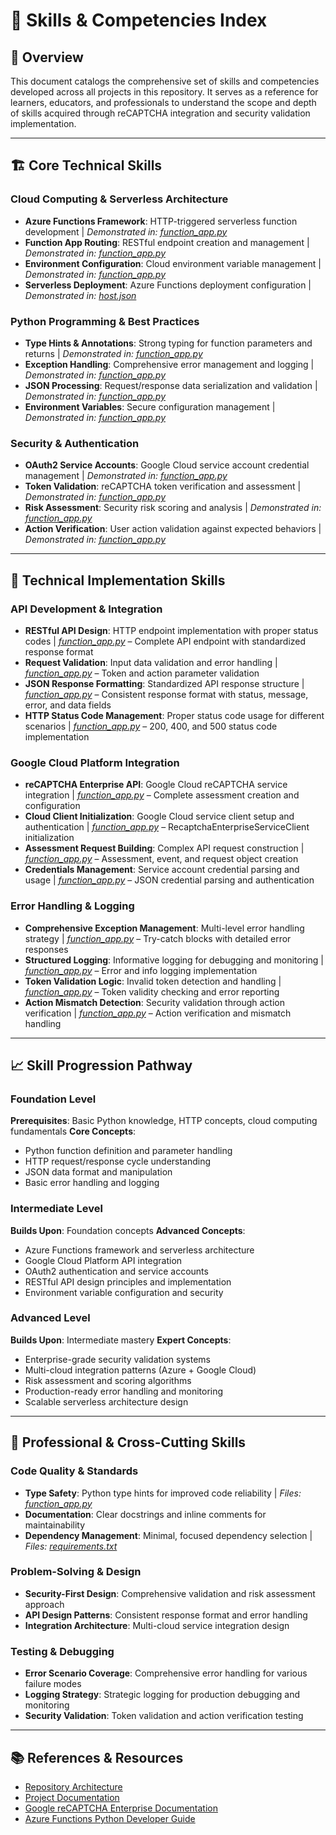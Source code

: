 # 🎯 Skills & Competencies Index

## 📖 Overview
This document catalogs the comprehensive set of skills and competencies developed across all projects in this repository. It serves as a reference for learners, educators, and professionals to understand the scope and depth of skills acquired through reCAPTCHA integration and security validation implementation.

---

## 🏗️ Core Technical Skills

### Cloud Computing & Serverless Architecture
- **Azure Functions Framework**: HTTP-triggered serverless function development | *Demonstrated in: [function_app.py](./function_app.py#L8-L9)*
- **Function App Routing**: RESTful endpoint creation and management | *Demonstrated in: [function_app.py](./function_app.py#L56-L57)*
- **Environment Configuration**: Cloud environment variable management | *Demonstrated in: [function_app.py](./function_app.py#L74-L75)*
- **Serverless Deployment**: Azure Functions deployment configuration | *Demonstrated in: [host.json](./host.json)*

### Python Programming & Best Practices
- **Type Hints & Annotations**: Strong typing for function parameters and returns | *Demonstrated in: [function_app.py](./function_app.py#L12-L21)*
- **Exception Handling**: Comprehensive error management and logging | *Demonstrated in: [function_app.py](./function_app.py#L108-L125)*
- **JSON Processing**: Request/response data serialization and validation | *Demonstrated in: [function_app.py](./function_app.py#L61-L72)*
- **Environment Variables**: Secure configuration management | *Demonstrated in: [function_app.py](./function_app.py#L23-L24)*

### Security & Authentication
- **OAuth2 Service Accounts**: Google Cloud service account credential management | *Demonstrated in: [function_app.py](./function_app.py#L23-L24)*
- **Token Validation**: reCAPTCHA token verification and assessment | *Demonstrated in: [function_app.py](./function_app.py#L44-L49)*
- **Risk Assessment**: Security risk scoring and analysis | *Demonstrated in: [function_app.py](./function_app.py#L94-L98)*
- **Action Verification**: User action validation against expected behaviors | *Demonstrated in: [function_app.py](./function_app.py#L50-L53)*

---

## 🔧 Technical Implementation Skills

### API Development & Integration
- **RESTful API Design**: HTTP endpoint implementation with proper status codes | *[function_app.py](./function_app.py#L56-L125)* – Complete API endpoint with standardized response format
- **Request Validation**: Input data validation and error handling | *[function_app.py](./function_app.py#L64-L72)* – Token and action parameter validation
- **JSON Response Formatting**: Standardized API response structure | *[function_app.py](./function_app.py#L99-L107)* – Consistent response format with status, message, error, and data fields
- **HTTP Status Code Management**: Proper status code usage for different scenarios | *[function_app.py](./function_app.py#L73-L125)* – 200, 400, and 500 status code implementation

### Google Cloud Platform Integration
- **reCAPTCHA Enterprise API**: Google Cloud reCAPTCHA service integration | *[function_app.py](./function_app.py#L25-L41)* – Complete assessment creation and configuration
- **Cloud Client Initialization**: Google Cloud service client setup and authentication | *[function_app.py](./function_app.py#L25)* – RecaptchaEnterpriseServiceClient initialization
- **Assessment Request Building**: Complex API request construction | *[function_app.py](./function_app.py#L35-L41)* – Assessment, event, and request object creation
- **Credentials Management**: Service account credential parsing and usage | *[function_app.py](./function_app.py#L23-L24)* – JSON credential parsing and authentication

### Error Handling & Logging
- **Comprehensive Exception Management**: Multi-level error handling strategy | *[function_app.py](./function_app.py#L108-L125)* – Try-catch blocks with detailed error responses
- **Structured Logging**: Informative logging for debugging and monitoring | *[function_app.py](./function_app.py#L44-L52)* – Error and info logging implementation
- **Token Validation Logic**: Invalid token detection and handling | *[function_app.py](./function_app.py#L44-L49)* – Token validity checking and error reporting
- **Action Mismatch Detection**: Security validation through action verification | *[function_app.py](./function_app.py#L50-L53)* – Action verification and mismatch handling

---

## 📈 Skill Progression Pathway

### Foundation Level
**Prerequisites**: Basic Python knowledge, HTTP concepts, cloud computing fundamentals
**Core Concepts**: 
- Python function definition and parameter handling
- HTTP request/response cycle understanding
- JSON data format and manipulation
- Basic error handling and logging

### Intermediate Level  
**Builds Upon**: Foundation concepts
**Advanced Concepts**:
- Azure Functions framework and serverless architecture
- Google Cloud Platform API integration
- OAuth2 authentication and service accounts
- RESTful API design principles and implementation
- Environment variable configuration and security

### Advanced Level
**Builds Upon**: Intermediate mastery
**Expert Concepts**:
- Enterprise-grade security validation systems
- Multi-cloud integration patterns (Azure + Google Cloud)
- Risk assessment and scoring algorithms
- Production-ready error handling and monitoring
- Scalable serverless architecture design

---

## 🌟 Professional & Cross-Cutting Skills

### Code Quality & Standards
- **Type Safety**: Python type hints for improved code reliability | *Files: [function_app.py](./function_app.py)*
- **Documentation**: Clear docstrings and inline comments for maintainability
- **Dependency Management**: Minimal, focused dependency selection | *Files: [requirements.txt](./requirements.txt)*

### Problem-Solving & Design
- **Security-First Design**: Comprehensive validation and risk assessment approach
- **API Design Patterns**: Consistent response format and error handling
- **Integration Architecture**: Multi-cloud service integration design

### Testing & Debugging
- **Error Scenario Coverage**: Comprehensive error handling for various failure modes
- **Logging Strategy**: Strategic logging for production debugging and monitoring
- **Security Validation**: Token validation and action verification testing

---

## 📚 References & Resources
- [Repository Architecture](ARCHITECTURE.md)
- [Project Documentation](README.md)
- [Google reCAPTCHA Enterprise Documentation](https://cloud.google.com/recaptcha-enterprise/docs)
- [Azure Functions Python Developer Guide](https://docs.microsoft.com/en-us/azure/azure-functions/functions-reference-python)